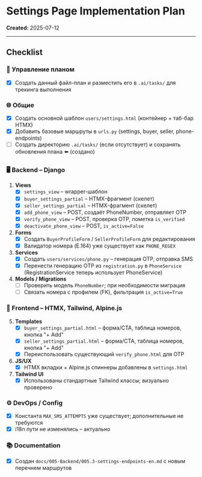 # Settings Page Implementation Plan

**Created:** 2025-07-12

---

## Checklist

### 📁 Управление планом
- [x] Создать данный файл-план и разместить его в `.ai/tasks/` для трекинга выполнения

### 🌐 Общие
- [x] Создать основной шаблон `users/settings.html` (контейнер + таб-бар HTMX)
- [x] Добавить базовые маршруты в `urls.py` (settings, buyer, seller, phone-endpoints)
- [ ] Создать директорию `.ai/tasks/` (если отсутствует) и сохранять обновления плана ⬅️ (создано)

### 🖥️ Backend – Django
1. **Views**
   - [x] `settings_view` – wrapper-шаблон
   - [x] `buyer_settings_partial` – HTMX-фрагмент (скелет)
   - [x] `seller_settings_partial` – HTMX-фрагмент (скелет)
   - [x] `add_phone_view` – POST, создаёт PhoneNumber, отправляет OTP
   - [x] `verify_phone_view` – POST, проверка OTP, пометка `is_verified`
   - [x] `deactivate_phone_view` – POST, `is_active=False`

2. **Forms**
   - [x] Создать `BuyerProfileForm` / `SellerProfileForm` для редактирования
   - [x] Валидатор номера (E.164) уже существует как `PHONE_REGEX`

3. **Services**
   - [x] Создать `users/services/phone.py` – генерация OTP, отправка SMS
   - [x] Перенести генерацию OTP из `registration.py` в `PhoneService` (RegistrationService теперь использует PhoneService)

4. **Models / Migrations**
   - [ ] Проверить модель `PhoneNumber`; при необходимости миграция
   - [ ] Связать номера с профилем (FK), фильтрация `is_active=True`

### 🎨 Frontend – HTMX, Tailwind, Alpine.js
5. **Templates**
   - [x] `buyer_settings_partial.html` – форма/CTA, таблица номеров, кнопка "+ Add"
   - [x] `seller_settings_partial.html` – форма/CTA, таблица номеров, кнопка "+ Add"
   - [x] Переиспользовать существующий `verify_phone.html` для OTP

6. **JS/UX**
   - [x] HTMX вкладки + Alpine.js спиннеры добавлены в `settings.html`

7. **Tailwind UI**
   - [x] Использованы стандартные Tailwind классы; визуально проверено

### ⚙️ DevOps / Config
- [x] Константа `MAX_SMS_ATTEMPTS` уже существует; дополнительные не требуются
- [x] i18n пути не изменялись – актуально

### 📚 Documentation
- [x] Создан `docs/005-Backend/005.3-settings-endpoints-en.md` c новым перечнем маршрутов 
